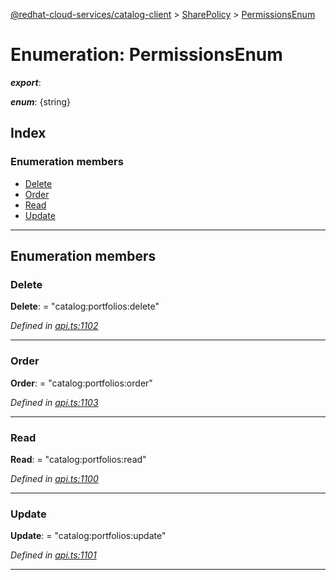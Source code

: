[@redhat-cloud-services/catalog-client](../README.md) > [SharePolicy](../modules/sharepolicy.md) > [PermissionsEnum](../enums/sharepolicy.permissionsenum.md)

# Enumeration: PermissionsEnum

*__export__*: 

*__enum__*: {string}

## Index

### Enumeration members

* [Delete](sharepolicy.permissionsenum.md#delete)
* [Order](sharepolicy.permissionsenum.md#order)
* [Read](sharepolicy.permissionsenum.md#read)
* [Update](sharepolicy.permissionsenum.md#update)

---

## Enumeration members

<a id="delete"></a>

###  Delete

**Delete**:  = "catalog:portfolios:delete"

*Defined in [api.ts:1102](https://github.com/RedHatInsights/javascript-clients/blob/master/packages/catalog/api.ts#L1102)*

___
<a id="order"></a>

###  Order

**Order**:  = "catalog:portfolios:order"

*Defined in [api.ts:1103](https://github.com/RedHatInsights/javascript-clients/blob/master/packages/catalog/api.ts#L1103)*

___
<a id="read"></a>

###  Read

**Read**:  = "catalog:portfolios:read"

*Defined in [api.ts:1100](https://github.com/RedHatInsights/javascript-clients/blob/master/packages/catalog/api.ts#L1100)*

___
<a id="update"></a>

###  Update

**Update**:  = "catalog:portfolios:update"

*Defined in [api.ts:1101](https://github.com/RedHatInsights/javascript-clients/blob/master/packages/catalog/api.ts#L1101)*

___

